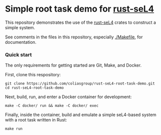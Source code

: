 # Simple root task demo for [rust-seL4](https://github.com/coliasgroup/rust-seL4)

This repository demonstrates the use of the [rust-seL4](https://github.com/coliasgroup/rust-seL4) crates to construct a simple system.

See comments in the files in this repository, especially [./Makefile](./Makefile), for documentation.

### Quick start

The only requirements for getting started are Git, Make, and Docker.

First, clone this respository:

```
git clone https://github.com/coliasgroup/rust-seL4-root-task-demo.git
cd rust-seL4-root-task-demo
```

Next, build, run, and enter a Docker container for development:

```
make -C docker/ run && make -C docker/ exec
```

Finally, inside the container, build and emulate a simple seL4-based system with a root task written in Rust:

```
make run
```
